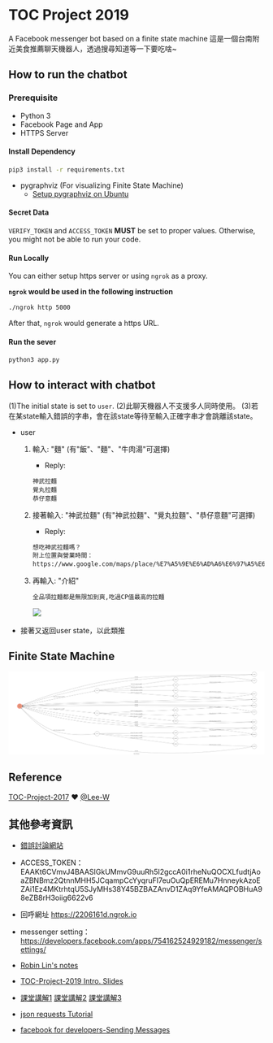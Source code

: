 # TOC Project 2019

A Facebook messenger bot based on a finite state machine
這是一個台南附近美食推薦聊天機器人，透過搜尋知道等一下要吃啥~

## How to run the chatbot

### Prerequisite
* Python 3
* Facebook Page and App
* HTTPS Server

#### Install Dependency
```sh
pip3 install -r requirements.txt
```

* pygraphviz (For visualizing Finite State Machine)
    * [Setup pygraphviz on Ubuntu](http://www.jianshu.com/p/a3da7ecc5303)

#### Secret Data

`VERIFY_TOKEN` and `ACCESS_TOKEN` **MUST** be set to proper values.
Otherwise, you might not be able to run your code.

#### Run Locally
You can either setup https server or using `ngrok` as a proxy.

**`ngrok` would be used in the following instruction**

```sh
./ngrok http 5000
```

After that, `ngrok` would generate a https URL.

#### Run the sever

```sh
python3 app.py
```

## How to interact with chatbot
(1)The initial state is set to `user`.
(2)此聊天機器人不支援多人同時使用。
(3)若在某state輸入錯誤的字串，會在該state等待至輸入正確字串才會跳離該state。

* user
	1. 輸入: "麵" (有"飯"、"麵"、"牛肉湯"可選擇)
		* Reply: 
		```sh
        神武拉麵
        覺丸拉麵
        恭仔意麵
        ```

	2. 接著輸入: "神武拉麵" (有"神武拉麵"、"覺丸拉麵"、"恭仔意麵"可選擇)
		* Reply:
		```sh
        想吃神武拉麵嗎？
        附上位置與營業時間：
        https://www.google.com/maps/place/%E7%A5%9E%E6%AD%A6%E6%97%A5%E6%9C%AC%E6%8B%89%E9%BA%B5/@23.0120426,120.1930567,13z/data=!4m8!1m2!2m1!1z56We5q2m5ouJ6bq1!3m4!1s0x346e767b1867cbe5:0x4c47bd68bd198a52!8m2!3d22.9905971!4d120.197034
        ```
    3. 再輸入: "介紹"
        ```sh
        全品項拉麵都是無限加到爽,吃過CP值最高的拉麵
        ```
       ![](https://pic.pimg.tw/kel8257/1515676810-3435954578_n.jpg)
* 接著又返回user state，以此類推

## Finite State Machine
![fsm](./fsm.png)
## Reference
[TOC-Project-2017](https://github.com/Lee-W/TOC-Project-2017) ❤️ [@Lee-W](https://github.com/Lee-W)

## 其他參考資訊
* [錯誤討論網站](https://hackmd.io/tHi9mQJ-QTeMUsH1Xdhj7g?view)

* ACCESS_TOKEN：EAAKt6CVmvJ4BAASIGkUMmvG9uuRh5I2gccA0i1rheNuQOCXLfudtjAoaZBNBmz2QtnnMHH5JCqampCcYyqruFI7euOuQpEREMu7HnneykAzoEZAi1Ez4MKtrhtqU5SJyMHs38Y45BZBAZAnvD1ZAq9YfeAMAQPOBHuA98eZB8rH3oiig6622v6

* 回呼網址
https://2206161d.ngrok.io
* messenger setting：https://developers.facebook.com/apps/754162524929182/messenger/settings/

* [Robin Lin's notes](https://hackmd.io/14wWUWu1QsuosoZSq_NCzg#)

* [TOC-Project-2019 Intro. Slides](https://hackmd.io/9zkXk3BnRpWcXUZCq7eJLg?both)

* [課堂講解1](https://www.youtube.com/watch?v=_Xe28OAAxJw)
  [課堂講解2](https://www.youtube.com/watch?v=2Tmcm5jTrGU)
  [課堂講解3](https://www.youtube.com/watch?v=urRV2BK0H_g)
  
* [json requests Tutorial](https://2.python-requests.org//zh_CN/latest/user/quickstart.html#json)
  
* [facebook for developers-Sending Messages](https://developers.facebook.com/docs/messenger-platform/send-messages#content_types)
